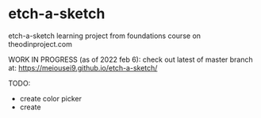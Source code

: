 # etch-a-sketch
etch-a-sketch learning project from foundations course on theodinproject.com

WORK IN PROGRESS (as of 2022 feb 6): check out latest of master branch at: https://meiousei9.github.io/etch-a-sketch/

TODO: 
- create color picker
- create 